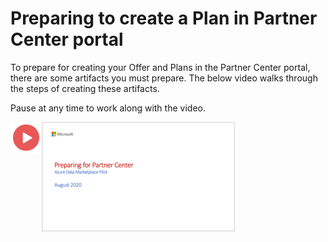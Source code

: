 # Preparing to create a Plan in Partner Center portal

To prepare for creating your Offer and Plans in the Partner Center portal, there are some artifacts you must prepare. The below video walks through the steps of creating these artifacts.
 
 Pause at any time to work along with the video.

<a href="https://youtu.be/9hqM2IFNd7I"><img src="./images/Video.png" width="50" style="float:left;" target="_blank"></a>

<a href="https://youtu.be/9hqM2IFNd7I">![Slide Thubnail](./images/05.png)</a>





